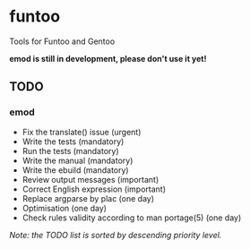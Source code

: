 funtoo
======

Tools for Funtoo and Gentoo

**emod is still in development, please don't use it yet!**

## TODO
### emod
 * Fix the translate() issue (urgent)
 * Write the tests (mandatory)
 * Run the tests (mandatory)
 * Write the manual (mandatory)
 * Write the ebuild (mandatory)
 * Review output messages (important)
 * Correct English expression (important)
 * Replace argparse by plac (one day)
 * Optimisation (one day)
 * Check rules validity according to man portage(5) (one day)

*Note: the TODO list is sorted by descending priority level.*

